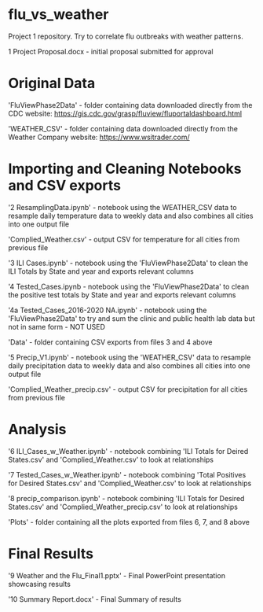 # flu_vs_weather
Project 1 repository. Try to correlate flu outbreaks with weather patterns.

1 Project Proposal.docx - initial proposal submitted for approval

# Original Data
'FluViewPhase2Data' - folder containing data downloaded directly from the CDC website: https://gis.cdc.gov/grasp/fluview/fluportaldashboard.html

'WEATHER_CSV' - folder containing data downloaded directly from the Weather Company website: https://www.wsitrader.com/

# Importing and Cleaning Notebooks and CSV exports
'2 ResamplingData.ipynb' - notebook using the WEATHER_CSV data to resample daily temperature data to weekly data and also combines all cities into one output file

'Complied_Weather.csv' - output CSV for temperature for all cities from previous file

'3 ILI Cases.ipynb' - notebook using the 'FluViewPhase2Data' to clean the ILI Totals by State and year and exports relevant columns

'4 Tested_Cases.ipynb - notebook using the 'FluViewPhase2Data' to clean the positive test totals by State and year and exports relevant columns

'4a Tested_Cases_2016-2020 NA.ipynb' - notebook using the 'FluViewPhase2Data' to try and sum the clinic and public health lab data but not in same form - NOT USED

'Data' - folder containing CSV exports from files 3 and 4 above

'5 Precip_V1.ipynb' - notebook using the 'WEATHER_CSV' data to resample daily precipitation data to weekly data and also combines all cities into one output file

'Complied_Weather_precip.csv' - output CSV for precipitation for all cities from previous file

# Analysis
'6 ILI_Cases_w_Weather.ipynb' - notebook combining 'ILI Totals for Deired States.csv' and 'Complied_Weather.csv' to look at relationships

'7 Tested_Cases_w_Weather.ipynb' - notebook combining 'Total Positives for Desired States.csv' and 'Complied_Weather.csv' to look at relationships

'8 precip_comparison.ipynb' - notebook combining 'ILI Totals for Desired States.csv' and 'Complied_Weather_precip.csv' to look at relationships

'Plots' - folder containing all the plots exported from files 6, 7, and 8 above

# Final Results
'9 Weather and the Flu_Final1.pptx' - Final PowerPoint presentation showcasing results

'10 Summary Report.docx' - Final Summary of results
